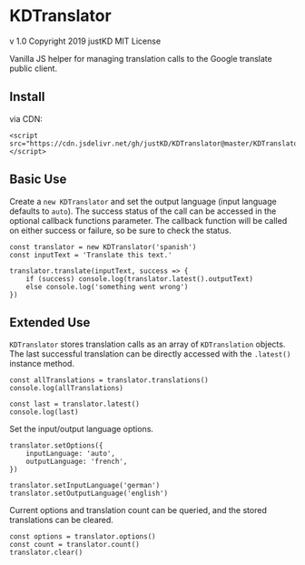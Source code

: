 # KDTranslator

v 1.0
Copyright 2019 justKD
MIT License

Vanilla JS helper for managing translation calls to the Google translate public client.

## Install
via CDN:  
```
<script src="https://cdn.jsdelivr.net/gh/justKD/KDTranslator@master/KDTranslator.min.js"></script>
```

## Basic Use
Create a `new KDTranslator` and set the output language (input language defaults to `auto`). The success status of the call can be accessed in the optional callback functions parameter. The callback function will be called on either success or failure, so be sure to check the status.
```
const translator = new KDTranslator('spanish')
const inputText = 'Translate this text.'

translator.translate(inputText, success => {
    if (success) console.log(translator.latest().outputText)
    else console.log('something went wrong')
})
```
## Extended Use
`KDTranslator` stores translation calls as an array of `KDTranslation` objects. The last successful translation can be directly accessed with the `.latest()` instance method.
```
const allTranslations = translator.translations()
console.log(allTranslations)

const last = translator.latest()
console.log(last)
```

Set the input/output language options.
```
translator.setOptions({
    inputLanguage: 'auto',
    outputLanguage: 'french',
})

translator.setInputLanguage('german')
translator.setOutputLanguage('english')
```

Current options and translation count can be queried, and the stored translations can be cleared.
```
const options = translator.options()
const count = translator.count()
translator.clear()
```
